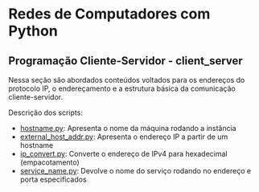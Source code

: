 # Redes de Computadores com Python

## Programação Cliente-Servidor - client_server

Nessa seção são abordados conteúdos voltados para os endereços do protocolo IP,
o endereçamento e a estrutura básica da comunicação cliente-servidor.

Descrição dos scripts:

- [hostname.py](./client_server/hostname.py): Apresenta o nome da máquina rodando a instância
- [external_host_addr.py](./client_server/external_host_addr.py): Apresenta o endereço IP a partir de um hostname
- [ip_convert.py](./client_server/ip_convert.py): Converte o endereço de IPv4 para hexadecimal (empacotamento)
- [service_name.py](./client_server/service_name.py): Devolve o nome do serviço rodando no endereço e porta especificados
